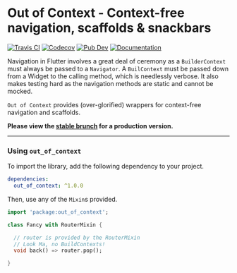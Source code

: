 # Out of Context - Context-free navigation, scaffolds & snackbars

[![Travis CI](https://img.shields.io/travis/forus-labs/flint/master?logo=travis)](https://travis-ci.com/forus-labs/cauldron)
[![Codecov](https://codecov.io/gh/forus-labs/cauldron/branch/master/graph/badge.svg)](https://codecov.io/gh/forus-labs/cauldron)
[![Pub Dev](https://img.shields.io/pub/v/out_of_context)](https://pub.dev/packages/cauldron)
[![Documentation](https://img.shields.io/badge/documentation-1.0.0-brightgreen.svg)](https://pub.dev/documentation/out_of_context/latest/)

Navigation in Flutter involves a great deal of ceremony as a `BuilderContext` must always be passed to a `Navigator`.
A `BuilContext` must be passed down from a Widget to the calling method, which is needlessly verbose. It also makes testing
hard as the navigation methods are static and cannot be mocked.

`Out of Context` provides (over-glorified) wrappers for context-free navigation and scaffolds.

**Please view the [stable brunch](https://github.com/forus-labs/cauldron/tree/stable/out_of_context/) for a production version.**

***
### Using `out_of_context`

To import the library, add the following dependency to your project.

```yaml
dependencies:
  out_of_context: ^1.0.0
```

Then, use any of the `Mixin`s provided.
```dart
import 'package:out_of_context';

class Fancy with RouterMixin {

  // router is provided by the RouterMixin
  // Look Ma, no BuildContexts!
  void back() => router.pop();

}
```

